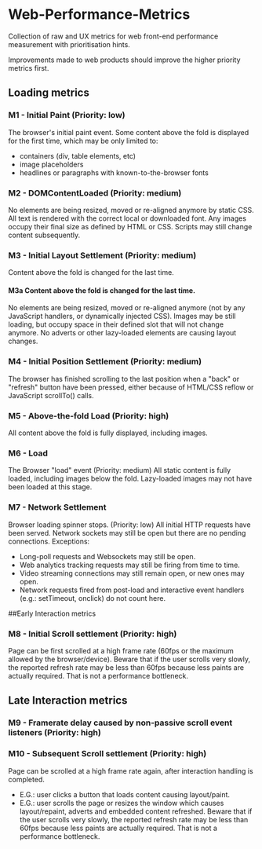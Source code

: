 # Web-Performance-Metrics

Collection of raw and UX metrics for web front-end performance measurement with prioritisation hints.

Improvements made to web products should improve the higher priority metrics first.

## Loading metrics

### M1 - Initial Paint (Priority: low)
The browser's initial paint event.
Some content above the fold is displayed for the first time, which may be only limited to:
- containers (div, table elements, etc)
- image placeholders
- headlines or paragraphs with known-to-the-browser fonts

### M2 - DOMContentLoaded (Priority: medium)
No elements are being resized, moved or re-aligned anymore by static CSS.
All text is rendered with the correct local or downloaded font.
Any images occupy their final size as defined by HTML or CSS. Scripts may still change content subsequently. 

### M3 - Initial Layout Settlement (Priority: medium)
Content above the fold is changed for the last time.
#### M3a Content above the fold is changed for the last time.
No elements are being resized, moved or re-aligned anymore (not by any JavaScript handlers, or dynamically injected CSS).
Images may be still loading, but occupy space in their defined slot that will not change anymore.
No adverts or other lazy-loaded elements are causing layout changes.

### M4 - Initial Position Settlement (Priority: medium)
The browser has finished scrolling to the last position when a "back" or "refresh" button have been pressed, either because of HTML/CSS reflow or JavaScript scrollTo() calls.

### M5 - Above-the-fold Load (Priority: high)
All content above the fold is fully displayed, including images.

### M6 - Load
The Browser "load" event (Priority: medium)
All static content is fully loaded, including images below the fold.
Lazy-loaded images may not have been loaded at this stage.

### M7 - Network Settlement
Browser loading spinner stops. (Priority: low)
All initial HTTP requests have been served.
Network sockets may still be open but there are no pending connections.
Exceptions:
- Long-poll requests and Websockets may still be open.
- Web analytics tracking requests may still be firing from time to time.
- Video streaming connections may still remain open, or new ones may open.
- Network requests fired from post-load and interactive event handlers (e.g.: setTimeout, onclick) do not count here.

##Early Interaction metrics
### M8 - Initial Scroll settlement (Priority: high)
Page can be first scrolled at a high frame rate (60fps or the maximum allowed by the browser/device).
Beware that if the user scrolls very slowly, the reported refresh rate may be less than 60fps because less paints are actually required. That is not a performance bottleneck.

## Late Interaction metrics
### M9 - Framerate delay caused by non-passive scroll event listeners (Priority: high)

### M10 - Subsequent Scroll settlement (Priority: high)
Page can be scrolled at a high frame rate again, after interaction handling is completed.
- E.G.: user clicks a button that loads content causing layout/paint.
- E.G.: user scrolls the page or resizes the window which causes layout/repaint, adverts and embedded content refreshed.
Beware that if the user scrolls very slowly, the reported refresh rate may be less than 60fps because less paints are actually required. That is not a performance bottleneck.

